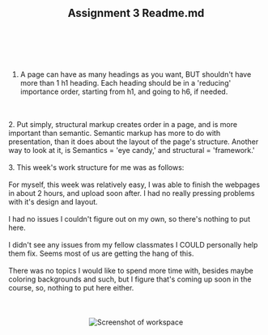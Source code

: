 <h2><center> Assignment 3 Readme.md</center> </h2>
<br>

</br>

<br>

</br>


1. A page can have as many headings as you want, BUT shouldn't have more than 1 h1 heading. Each heading should be in a 'reducing' importance order, starting from h1, and going to h6, if needed.
<br>
</br>
2. Put simply, structural markup creates order in a page, and is more important than semantic. Semantic markup has more to do with presentation, than it does about the layout of the page's structure. Another way to look at it, is Semantics = 'eye candy,' and structural = 'framework.'
<br>
</br>
3. This week's work structure for me was as follows:
<br>
</br>
For myself, this week was relatively easy, I was able to finish the webpages in about 2 hours, and upload soon after. I had no really pressing problems with it's design and layout.
<br>
</br>
I had no issues I couldn't figure out on my own, so there's nothing to put here.
<br>
</br>
I didn't see any issues from my fellow classmates I COULD personally help them fix. Seems most of us are getting the hang of this.
<br>
</br>
There was no topics I would like to spend more time with, besides maybe coloring backgrounds and such, but I figure that's coming up soon in the course, so, nothing to put here either.
<br>

</br>
<br>
</br>

 <center><img src="/ssassignment3.png" alt="Screenshot of workspace"></center> 
